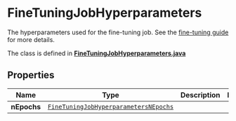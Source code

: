 

# FineTuningJobHyperparameters

The hyperparameters used for the fine-tuning job. See the [fine-tuning guide](/docs/guides/fine-tuning) for more details.

The class is defined in **[FineTuningJobHyperparameters.java](../../src/main/java/org/openapitools/model/FineTuningJobHyperparameters.java)**

## Properties

Name | Type | Description | Notes
------------ | ------------- | ------------- | -------------
**nEpochs** | [`FineTuningJobHyperparametersNEpochs`](FineTuningJobHyperparametersNEpochs.md) |  | 



